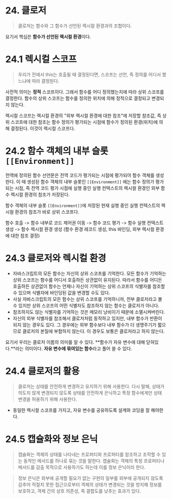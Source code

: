 # 24. 클로저

> 클로저는 함수와 그 함수가 선언된 렉시컬 환경과의 조합이다.

요기서 핵심은 **함수가 선언된 렉시컬 환경**이다.

# 24.1 렉시컬 스코프

> 우리가 전에서 this는 호출될 때 결정된다면, 스코프는 선언, 즉 정의를 어디서 했느냐에 따라 결정된다.

사전적 의미는 **정적** 스코프이다. 그래서 함수를 어디 정의했는지에 따라 상위 스코프를 결정한다.
함수의 상위 스코프는 함수를 정의한 위치에 의해 정적으로 결정되고 변경되지 않는다.

렉시컬 스코프는 렉시컬 환경의 "외부 렉시컬 환경에 대한 참조"에 저장할 참조값, 즉 상위 스코프에 대한 참조는 함수 정의가 평가되는 시점에 함수가 정의된 환경(위치)에 의해 결정된다. 이것이 렉시컬 스코프다.

# 24.2 함수 객체의 내부 슬롯 `[[Environment]]`

전역에 정의된 함수 선언문은 전역 코드가 평가되는 시점에 평가되어 함수 객체를 생성한다. 이 때 생성된 함수 객체의 내부 슬롯인 `[[Environment]]` 에는 함수 정의가 평가되는 시점, 즉 전역 코드 평가 시점에 실행 중인 실행 컨텍스트의 렉시컬 환경인 외부 함수 렉시컬 환경의 참조가 저장된다.

함수 객체의 내부 슬롯 `[[Environment]]`에 저장된 현재 실행 중인 실행 컨텍스트의 렉시컬 환경의 참조가 바로 상위 스코프다.

함수 호출 -> 함수 내부로 코드 제어권 이동 -> 함수 코드 평가 -> 함수 실행 컨텍스트 생성 -> 함수 렉시컬 환경 생성 (함수 환경 레코드 생성, this 바인딩, 외부 렉시컬 환경에 대한 참조 결정)

# 24.3 클로저와 렉시컬 환경

- 자바스크립트의 모든 함수는 자신의 상위 스코프를 기억한다. 모든 함수가 기억하는 상위 스코프는 함수를 어디서 호출하든 상관없이 유지된다. 따라서 함수를 어디든 호출하든 상관없이 함수는 언제나 자신이 기억하는 상위 스코프의 식별자를 참조할 수 있으며 식별자에 바인딩된 값을 변경할 수도 있다.
- 사실 자바스크립트의 모든 함수는 상위 스코프를 기억하니까, 전부 클로저라고 볼 수 있지만 상위 스코프의 어떤 식별자도 참조하지 않는 함수는 클로저가 아니다.
- 참조하지도 않는 식별자를 기억하는 것은 메모리 낭비이기 때문에 소멸시켜버린다.
- 자신의 외부 식별자를 참조해서 클로저처럼 동작하고 있지만, 내부 함수가 반환이 되지 않는 경우도 있다. 그 경우에는 외부 함수보다 내부 함수가 더 생명주기가 짧으므로 클로저의 본질에 부합하지 않는다. 이 경우도 보통은 클로저라고 하지 않는다.

요기서 우리는 클로저 이름의 의미를 알 수 있다. **함수가 자유 변수에 대해 닫혀있다.**라는 의미이다. **자유 변수에 묶여있는 함수**라고 풀어 쓸 수 있다.

# 24.4 클로저의 활용

> 클로저는 상태를 안전하게 변경하고 유지하기 위해 사용한다. 다시 말해, 상태가 의도치 않게 변경되지 않도록 상태를 안전하게 은닉하고 특정 함수에게만 상태 변경을 허용하기 위해 사용한다.

- 동일한 렉시컬 스코프를 가지고, 자유 변수를 공유하도록 설계와 코딩을 잘 해야한다.

# 24.5 캡슐화와 정보 은닉

> 캡슐화는 객체의 상태를 나타내는 프로퍼티와 프로퍼티를 참조하고 조작할 수 있는 동작인 메서드를 하나로 묶는 것을 말한다. 캡슐화는 객체의 특정 프로퍼티나 메서드를 감출 목적으로 사용하기도 하는데 이를 정보 은닉이라 한다.

> 정보 은닉은 외부에 공개할 필요가 없는 구현의 일부를 외부에 공개되지 않도록 감추어 적절치 못한 접근으로부터 객체의 상태가 변경되는 것을 방지해 정보를 보호하고, 객체 간의 상호 의존성, 즉 결합도를 낮추는 효과가 있다.
